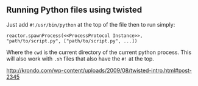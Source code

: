 Running Python files using twisted
----------------------------------

Just add `#!/usr/bin/python` at the top of the file then to run simply:

    reactor.spawnProcess(<<ProcessProtocol Instance>>, "path/to/script.py", ["path/to/script.py", ...])

Where the `cwd` is the current directory of the current python process.
This will also work with `.sh` files that also have the `#!` at the top.


http://krondo.com/wp-content/uploads/2009/08/twisted-intro.html#post-2345

